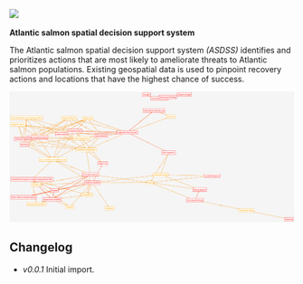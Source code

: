 ![](http://img.shields.io/badge/version-alpha-red.svg?style=flat)

__Atlantic salmon spatial decision support system__

The Atlantic salmon spatial decision support system _(ASDSS)_ identifies and prioritizes actions that are most likely to ameliorate threats to Atlantic salmon populations. Existing geospatial data is used to pinpoint recovery actions and locations that have the highest chance of success.

![](https://raw.githubusercontent.com/salmonhabitat/sdss/master/ats.jpg)

## Changelog

- _v0.0.1_ Initial import.
